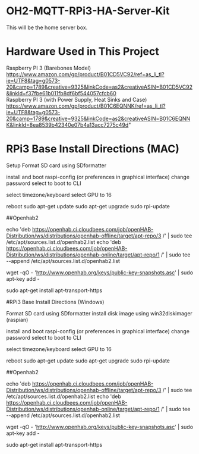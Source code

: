 # OH2-MQTT-RPi3-HA-Server-Kit
This will be the home server box.

# Hardware Used in This Project

Raspberry PI 3 (Barebones Model)
https://www.amazon.com/gp/product/B01CD5VC92/ref=as_li_tl?ie=UTF8&tag=g0573-20&camp=1789&creative=9325&linkCode=as2&creativeASIN=B01CD5VC92&linkId=f37fbe61b011fb8df6bf544057cfcb60
<br />
Raspberry PI 3 (with Power Supply, Heat Sinks and Case)
https://www.amazon.com/gp/product/B01C6EQNNK/ref=as_li_tl?ie=UTF8&tag=g0573-20&camp=1789&creative=9325&linkCode=as2&creativeASIN=B01C6EQNNK&linkId=8ea8539b42340e07b4a13acc7275c49d"

# RPi3 Base Install Directions (MAC)
Setup
Format SD card using SDformatter

install and boot
raspi-config (or preferences in graphical interface)
change password
select to boot to CLI

select timezone/keyboard
select GPU to 16

reboot
sudo apt-get update
sudo apt-get upgrade
sudo rpi-update

##Openhab2

echo 'deb https://openhab.ci.cloudbees.com/job/openHAB-Distribution/ws/distributions/openhab-offline/target/apt-repo/3 /' | sudo tee /etc/apt/sources.list.d/openhab2.list
echo 'deb https://openhab.ci.cloudbees.com/job/openHAB-Distribution/ws/distributions/openhab-online/target/apt-repo/1 /' | sudo tee --append /etc/apt/sources.list.d/openhab2.list

wget -qO - 'http://www.openhab.org/keys/public-key-snapshots.asc' | sudo apt-key add -

sudo apt-get install apt-transport-https

#RPi3 Base Install Directions (Windows)

Format SD card using SDformatter
install disk image using win32diskimager (raspian)

install and boot
raspi-config (or preferences in graphical interface)
change password
select to boot to CLI

select timezone/keyboard
select GPU to 16

reboot
sudo apt-get update
sudo apt-get upgrade
sudo rpi-update

##Openhab2

echo 'deb https://openhab.ci.cloudbees.com/job/openHAB-Distribution/ws/distributions/openhab-offline/target/apt-repo/3 /' | sudo tee /etc/apt/sources.list.d/openhab2.list
echo 'deb https://openhab.ci.cloudbees.com/job/openHAB-Distribution/ws/distributions/openhab-online/target/apt-repo/1 /' | sudo tee --append /etc/apt/sources.list.d/openhab2.list

wget -qO - 'http://www.openhab.org/keys/public-key-snapshots.asc' | sudo apt-key add -

sudo apt-get install apt-transport-https
